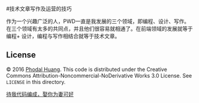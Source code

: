 #技术文章写作及运营的技巧

作为一个兴趣广泛的人，PWD一直是我发展的三个领域，即编程、设计、写作。在三个领域有太多的共同点，并且他们很容易就相通了。在前端领域的发展就等于编程+ 设计，编程与写作相结合就等于技术文章。

License
---

© 2016 [Phodal Huang](https://www.phodal.com). This code is distributed under the Creative Commons Attribution-Noncommercial-NoDerivative Works 3.0  License. See `LICENSE` in this directory.

[待我代码编成，娶你为妻可好](http://www.xuntayizhan.com/person/ji-ke-ai-qing-zhi-er-shi-dai-wo-dai-ma-bian-cheng-qu-ni-wei-qi-ke-hao-wan/)
